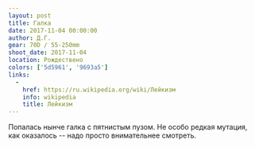 ```yaml
---
layout: post
title: Галка
date: 2017-11-04 00:00:00
author: Д.Г.
gear: 70D / 55-250mm
shoot_date: 2017-11-04
location: Рождествено
colors: ['5d5961', '9693a5']
links:
  -
    href: https://ru.wikipedia.org/wiki/Лейкизм
    info: wikipedia
    title: Лейкизм
---
```

Попалась нынче галка с пятнистым пузом. Не особо редкая мутация, как оказалось -- надо просто внимательнее смотреть.
